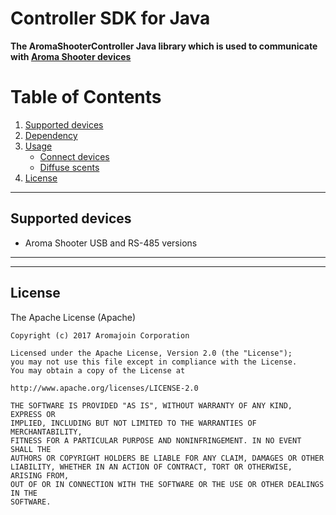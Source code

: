 # Controller SDK for Java


**The AromaShooterController Java library which is used to communicate with [Aroma Shooter devices](https://aromajoin.com/hardware/shooters/aroma-shooter-1)**  

# Table of Contents
1. [Supported devices](https://github.com/aromajoin/controller-sdk-java#supported-devices)  
2. [Dependency](https://github.com/aromajoin/controller-sdk-java#dependency)
3. [Usage](https://github.com/aromajoin/controller-sdk-java#usage)
    * [Connect devices](https://github.com/aromajoin/controller-sdk-java#connect-devices)
    * [Diffuse scents](https://github.com/aromajoin/controller-sdk-java#diffuse-scents)
4. [License](https://github.com/aromajoin/controller-sdk-android#license)

---

## Supported devices
* Aroma Shooter USB and RS-485 versions 

---

---
## License  

The Apache License (Apache)

    Copyright (c) 2017 Aromajoin Corporation

    Licensed under the Apache License, Version 2.0 (the "License");
    you may not use this file except in compliance with the License.
    You may obtain a copy of the License at

    http://www.apache.org/licenses/LICENSE-2.0

    THE SOFTWARE IS PROVIDED "AS IS", WITHOUT WARRANTY OF ANY KIND, EXPRESS OR
    IMPLIED, INCLUDING BUT NOT LIMITED TO THE WARRANTIES OF MERCHANTABILITY,
    FITNESS FOR A PARTICULAR PURPOSE AND NONINFRINGEMENT. IN NO EVENT SHALL THE
    AUTHORS OR COPYRIGHT HOLDERS BE LIABLE FOR ANY CLAIM, DAMAGES OR OTHER
    LIABILITY, WHETHER IN AN ACTION OF CONTRACT, TORT OR OTHERWISE, ARISING FROM,
    OUT OF OR IN CONNECTION WITH THE SOFTWARE OR THE USE OR OTHER DEALINGS IN THE
    SOFTWARE.
